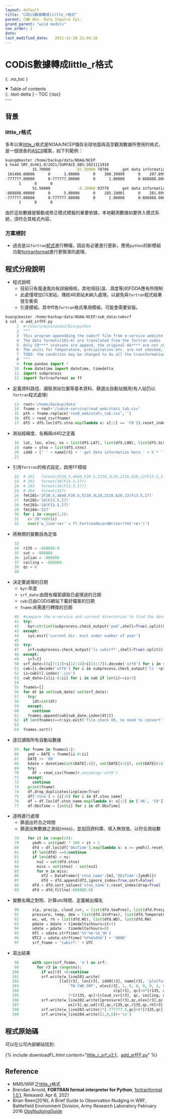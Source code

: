 ```yaml
---
layout: default
title: "CODiS數據轉成little_r格式"
parent: CWB Obs. Data Inquire Sys.
grand_parent: "wind models"
nav_order: 2
date:               
last_modified_date:   2021-11-28 22:04:16
---
```


# CODiS數據轉成little_r格式
{: .no_toc }

<details open markdown="block">
  <summary>
    Table of contents
  </summary>
  {: .text-delta }
- TOC
{:toc}
</details>
---

## 背景

### little_r格式
多年以來[little_r](https://www2.mmm.ucar.edu/wrf/users/wrfda/OnlineTutorial/Help/littler.html)格式是NOAA/NCEP儲存全球地面與高空觀測數據所使用的格式，是一個很長的[ASCII](https://zh.wikipedia.org/wiki/ASCII)檔案，如下列範例：
```bash
kuang@master /home/backup/data/NOAA/NCEP
$ head SRF_ds461.0/2021/SURFACE_OBS:2021111918
            15.70000           -87.50000 78706      get data information here.  SURFACE DATA FROM ??????????? SOURCE    FM-12 SYNOP                                                                                  3.00000         1         0         0         0         0         T         F         F   -888888   -888888      20211119150000 101450.00000      0-888888.00000      0-888888.00000      0-888888.00000      0-888888.00000      0-888888.00000      0-888888.00000      0-888888.00000      0-888888.00000      0-888888.00000      0-888888.00000      0-888888.00000      0-888888.00000      0
 101400.00000      0      3.00000      0    300.39999      0    297.89999      0      1.00000      0      0.00000      0-888888.00000      0-888888.00000      0-888888.00000      0-888888.00000      0
-777777.00000      0-777777.00000      0      1.00000      0-888888.00000      0-888888.00000      0-888888.00000      0-888888.00000      0-888888.00000      0-888888.00000      0-888888.00000      0
      1      0      0
            51.50000            -0.10000 03770      get data information here.  SURFACE DATA FROM ??????????? SOURCE    FM-12 SYNOP                                                                                  5.00000         1         0         0         0         0         T         F         F   -888888   -888888      20211119150000-888888.00000      0-888888.00000      0-888888.00000      0-888888.00000      0-888888.00000      0-888888.00000      0-888888.00000      0-888888.00000      0-888888.00000      0-888888.00000      0-888888.00000      0-888888.00000      0-888888.00000      0
-888888.00000      0      5.00000      0    285.10001      0    281.89999      0-888888.00000      0-888888.00000      0-888888.00000      0-888888.00000      0-888888.00000      0-888888.00000      0
-777777.00000      0-777777.00000      0      1.00000      0-888888.00000      0-888888.00000      0-888888.00000      0-888888.00000      0-888888.00000      0-888888.00000      0-888888.00000      0
      1      0      0
```
由於這些數據是驅動或修正模式模擬的重要依據，本地觀測數據如要併入模式系統，須符合其格式內容。

### 方案檢討
- 過去是以`fortran`[程式](http://200.200.31.47/home/backup/data/NOAA/NCEP/cwb_data/cwbsrf/little_r_srf_v2.f)進行轉檔，因此有必要進行更新，應用`python`的新模組功能[fortranformat](https://pypi.org/project/fortranformat/)進行更簡潔的處理。

## 程式分段說明
- 程式說明
  - 目前只有風速風向有詳細檢核，其他項目(溫、濕度等)的FDDA應有所限制
  - 此處僅增加C0測站，傳統46測站未納入處理，以避免與`fortran`程式結果發生衝突
  - 引進模組。其中ff為`fortran`格式專用模組，可能會需要安裝。
```python
kuang@master /home/backup/data/NOAA/NCEP/cwb_data/cwbsrf
$ cat -n add_srfFF.py
     1  #!/Users/miniconda2/bin/python
     2  """
     3  This program appendding the cwbsrf file from e-service website
     4  The data formats(201~4) are translated from the fortran codes
     5  Only C0**** stations are append, the original 46**** are not changed
     6  The units for temperature, precipitation etc. are not checked, only ws wd may be right
     7  TODO: the condition may be changed to do all the transformation from website csv to cwbsrf files
     8  """
     9  from pandas import *
    10  from datetime import datetime, timedelta
    11  import subprocess
    12  import fortranformat as ff
```
- 定義資料路徑、讀取測站位置等基本資料、篩選出自動站備用(有人站仍以`fortran`程式處理)
```python
    13  root='/home/backup/data'
    14  fname = root+'/cwb/e-service/read_web/stats_tab.csv'
    15  pth = fname.replace('read_web/stats_tab.csv','')
    16  dfS = read_csv(fname)
    17  dfS = dfS.loc[dfS.stno.map(lambda x: x[:2] == 'C0')].reset_index(drop=True)
```
- 測站經緯度、名稱與id40之定義
```python
    18  lat, lon, elev, ns = list(dfS.LAT), list(dfS.LON), list(dfS.SLV_m), len(dfS)
    19  name = stno = list(dfS.stno)
    20  id40 = [' ' + name[r3] + ' get data information here.' + 6 * ' ' for r3 in range(ns)]
    21
```
- 引用`fortran`的格式設定，啟用FF模組
```python
    22  # 201   format(2F20.5,4A40,F20.5,5I10,3L10,2I10,A20,13(F13.5,I7))
    23  # 202   format(10(F13.5,I7))
    24  # 203   format(10(F13.5,I7))
    25  # 204   format(3I7)
    26  fmt201='2F20.5,4A40,F20.5,5I10,3L10,2I10,A20,13(F13.5,I7)'
    27  fmt202='10(F13.5,I7)'
    28  fmt203='10(F13.5,I7)'
    29  fmt204='3I7'
    30  for i in range(1,5):
    31    c='20'+str(i)
    32    exec('w_line'+c+' = ff.FortranRecordWriter(fmt'+c+')')
```
- 將無關的變數設為定值
```python
    33
    34  r135 = -888888.0
    35  sut = -888888
    36  julian = -888888
    37  ceiling = -888888.
    38  qc = 0
    39
```
- 決定要處理的日期
  - `byr`:年度
  - `srf_date`:由既有檔案讀取已處理過的日期
  - `cwb`:已由CODiS網站下載好檔案的日期
  - `fname`:尚需進行轉換的日期
```python
    40  #compare the e-service and current directories to find the dates not processed yet
    41  try:
    42    byr=str(int(subprocess.check_output('pwd',shell=True).split(b'/')[-1].strip(b'\n')))
    43  except:
    44    sys.exit('current dir. must under number of year')
    45
    46  try:
    47    srf=subprocess.check_output('ls cwbsrf*',shell=True).split(b'\n')
    48  except:
    49    srf=[]
    50  srf_date=[(i[7:11]+i[12:14]+i[15:17]).decode('utf8') for i in srf]
    51  cwb=[i.decode('utf8') for i in subprocess.check_output('ls '+pth+byr+'/cwb*.csv',shell=True).split(b'\n') if len(i)>0]
    52  ii=cwb[0].index('.csv')
    53  cwb_date=[i[ii-8:ii] for i in cwb if len(i)>=ii+3]
    54
    55  fnames=[]
    56  for dt in set(cwb_date)-set(srf_date):
    57    try:
    58      idt=int(dt)
    59    except:
    60      continue
    61    fnames.append(cwb[cwb_date.index(dt)])
    62  if len(fnames)==0:sys.exit('file check OK, no need to convert')
    63
    64  fnames.sort()
```
- 逐日讀取所有自動站數據  
```python
    65  for fname in fnames[:]:
    66    ymd = DATE = fname[ii-8:ii]
    67    DATE += '00'
    68    bdate = datetime(int(DATE[:4]), int(DATE[4:6]), int(DATE[6:8]), int(DATE[8:]))
    69    try:
    70      df = read_csv(fname)#,encoding='utf8')
    71    except:
    72      continue
    73    print(fname)
    74    df.drop_duplicates(inplace=True)
    75    df['stno'] = [i[:6] for i in df.stno_name]
    76    df = df.loc[df.stno_name.map(lambda x: x[:2] in ['46', 'C0'])].reset_index(drop=True)
    77    df.ObsTime = [int(i) for i in df.ObsTime]
```
- 逐時進行處理
  - 篩選出符合之時間
  - 篩選出無數據之測站(miss)，並加回資料庫、填入無效值，以符合測站數  
```python
    78    for it in range(24):
    79      ymdh = int(ymd) * 100 + it + 1
    80      dfd = df.loc[df['ObsTime'].map(lambda x: x == ymdh)].reset_index(drop=True)
    81      if len(dfd) ==0:continue
    82      if len(dfd) < ns:
    83        ns2 = set(dfd.stno)
    84        miss = set(stno) - set(ns2)
    85        for m in miss:
    86          df2 = DataFrame({'stno_name':[m],'ObsTime':[ymdh]})
    87          dfd = dfd.append(df2,ignore_index=True,sort=False)
    88      dfd = dfd.sort_values('stno_name').reset_index(drop=True)
    89      dfd = dfd.fillna(-888888.0)
```
- 變數名稱之對照、計算utc時間、定義輸出檔名
```python
    90      slp, precip, cloud_cvr, = list(dfd.SeaPres), list(dfd.Precp), list(dfd['Cloud Amount'])
    91      pressure, temp, dew = list(dfd.StnPres), list(dfd.Temperature), list(dfd['Td dew point'])
    92      ws, wd, rh = list(dfd.WS), list(dfd.WD), list(dfd.RH)
    93      pdate = bdate + timedelta(hours=it+1)
    94      udate = pdate - timedelta(hours=8)
    95      UTC = udate.strftime('%Y-%m-%d_%H')
    96      UTC2 = udate.strftime('%Y%m%d%H') + '0000'
    97      srf_fname = 'cwbsrf:' + UTC
```
- 寫出結果
```python
    98      with open(srf_fname, 'a') as srf:
    99        for r3 in range(ns):
   100          if ws[r3] <0:continue
   101          srf.write(w_line201.write(
   102                  [lat[r3], lon[r3], id40[r3], name[r3], 'platform', \
   103                      'TW CWB SRF', elev[r3], 1, 0, 0, 0, 0, 1, 0, 0, sut, julian, UTC2,\
   104                                          slp[r3], qc]+4*[r135, qc]+[precip[r3], qc]+ \
   105                      5*[r135, qc]+[cloud_cvr[r3], qc, ceiling, qc])+'\n')
   106          srf.write(w_line202.write([pressure[r3],qc,elev[r3],qc,temp[r3],qc,dew[r3],qc, \
   107                      ws[r3],qc,wd[r3],qc,r135,qc,r135,qc,rh[r3],qc,r135,qc])+'\n')
   108          srf.write(w_line203.write(2*[-777777.0,qc]+8*[r135,qc])+'\n')
   109          srf.write(w_line204.write([1,0,0])+'\n')
```

## 程式原始碼
可以在公司內部網站找到:

{% include downloadFL.html content="[little_r_srf_v2.f](http://200.200.31.47/home/backup/data/NOAA/NCEP/cwb_data/cwbsrf/little_r_srf_v2.f)、[add_srfFF.py](http://200.200.31.47/home/backup/data/NOAA/NCEP/cwb_data/cwbsrf/add_srfFF.py)" %}

## Reference
- MM5/WRF之[little_r](https://www2.mmm.ucar.edu/wrf/users/wrfda/OnlineTutorial/Help/littler.html)格式
- Brendan Arnold, **FORTRAN format interpreter for Python**, [fortranformat 1.0.1](https://pypi.org/project/fortranformat/), Released: Apr 6, 2021
- Brian Reen(2016), A Brief Guide to Observation Nudging in WRF, Battlefield Environment Division, Army Research Laboratory February 2016
[ObsNudgingGuide](https://www2.mmm.ucar.edu/wrf/users/docs/ObsNudgingGuide.pdf)

